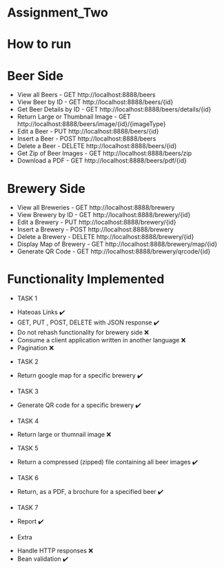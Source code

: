 # Assignment_Two

# How to run

# Beer Side
* View all Beers - GET http://localhost:8888/beers
* View Beer by ID - GET http://localhost:8888/beers/{id}
* Get Beer Details by ID - GET http://localhost:8888/beers/details/{id}
* Return Large or Thumbnail Image - GET http://localhost:8888/beers/image/{id}/{imageType}
* Edit a Beer - PUT  http://localhost:8888/beers/{id}
* Insert a Beer - POST  http://localhost:8888/beers
* Delete a Beer - DELETE  http://localhost:8888/beers/{id}
* Get Zip of Beer Images - GET  http://localhost:8888/beers/zip
* Download a PDF - GET  http://localhost:8888/beers/pdf/{id}

# Brewery Side
* View all Breweries - GET http://localhost:8888/brewery
* View Brewery by ID - GET http://localhost:8888/brewery/{id}
* Edit a Brewery - PUT  http://localhost:8888/brewery/{id}
* Insert a Brewery - POST  http://localhost:8888/brewery
* Delete a Brewery - DELETE  http://localhost:8888/brewery/{id}
* Display Map of Brewery - GET http://localhost:8888/brewery/map/{id}
* Generate QR Code - GET http://localhost:8888/brewery/qrcode/{id}

# Functionality Implemented
* TASK 1
- Hateoas Links :heavy_check_mark:
- GET, PUT , POST, DELETE with JSON response :heavy_check_mark:
- Do not rehash functionality for brewery side :x:
- Consume a client application written in another language :x:
- Pagination :x:

* TASK 2
- Return google map for a specific brewery :heavy_check_mark:

* TASK 3
- Generate QR code for a specific brewery :heavy_check_mark:

* TASK 4
- Return large or thumnail image :x:

* TASK 5
- Return a compressed (zipped) file containing all beer images :heavy_check_mark:

* TASK 6 
- Return, as a PDF, a brochure for a specified beer :heavy_check_mark:

* TASK 7
- Report :heavy_check_mark:

* Extra
- Handle HTTP responses :x:
- Bean validation :heavy_check_mark:
